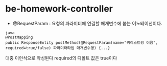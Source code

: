 # be-homework-controller

* @RequestParam : 요청의 파라미터에 연결할 매개변수에 붙는 어노테이션이다.

```
java
@PostMapping
public ResponseEntity postMethod(@RequestParam(name="쿼리스트링 이름", required=true/false) 파라미터타입 매개변수명) {...}
```

대충 이런식으로 작성된다
required의 디폴트 값은 true이다

